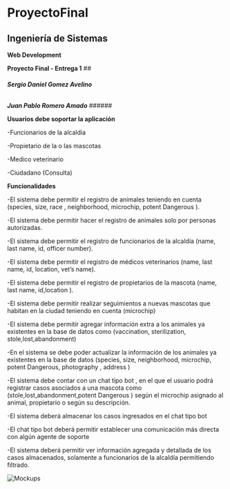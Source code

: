 # ProyectoFinal

## **Ingeniería de Sistemas**

 **Web Development**

 **Proyecto Final - Entrega 1** ##

###### ***Sergio Daniel Gomez Avelino***

***Juan Pablo Romero Amado*** ###### 

**Usuarios debe soportar la aplicación**

-Funcionarios de la alcaldía

-Propietario de la o las mascotas

-Medico veterinario

-Ciudadano (Consulta)

**Funcionalidades**

-El sistema debe permitir el registro de animales teniendo en cuenta
(species, size, race , neighborhood, microchip, potent Dangerous ).

-El sistema debe permitir hacer el registro de animales solo por personas autorizadas.

-El sistema debe permitir el registro de funcionarios de la alcaldía
(name, last name, id, officer number).

-El sistema debe permitir el registro de médicos veterinarios
(name, last name, id,  location, vet’s name).

-El sistema debe permitir el registro de propietarios de la mascota
(name, last name, id,location ).

-El sistema debe permitir realizar seguimientos a nuevas mascotas que habitan en la ciudad teniendo en cuenta (microchip)

-El sistema debe permitir agregar información extra a los animales ya existentes en la base de datos como (vaccination, sterilization, stole,lost,abandonment)

-En el sistema se debe poder actualizar la información de los animales ya existentes en la base de datos (species, size,  neighborhood, microchip, potent Dangerous, photography , address )

-El sistema debe contar con un chat tipo bot , en el que el usuario  podrá registrar casos asociados a una mascota como (stole,lost,abandonment,potent Dangerous ) según el microchip asignado al animal, propietario o según su descripción.

-El sistema deberá almacenar los casos ingresados en el chat tipo bot

-El chat tipo bot deberá permitir establecer una comunicación más directa con algún agente de soporte

-El sistema deberá permitir ver información agregada y detallada de los casos almacenados, solamente a funcionarios de la alcaldía permitiendo filtrado.

![Mockups](https://user-images.githubusercontent.com/71273579/113068924-e9d9ae80-9184-11eb-9aac-f585c20377e1.jpg)

